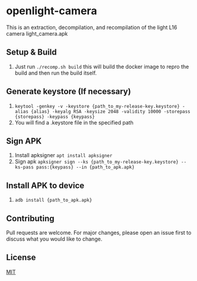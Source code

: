 # openlight-camera

This is an extraction, decompilation, and recompilation of the light L16 camera light_camera.apk 

## Setup & Build

1) Just run `./recomp.sh build` this will build the docker image to repro the build and then run the build itself.

## Generate keystore (If necessary)

1) `keytool -genkey -v -keystore {path_to_my-release-key.keystore} -alias {alias} -keyalg RSA -keysize 2048 -validity 10000 -storepass {storepass} -keypass {keypass}`
2) You will find a .keystore file in the specified path

## Sign APK

1) Install apksigner `apt install apksigner`
2) Sign apk `apksigner sign --ks {path_to_my-release-key.keystore} --ks-pass pass:{keypass} --in {path_to_apk.apk}`

## Install APK to device

1) `adb install {path_to_apk.apk}`

## Contributing

Pull requests are welcome. For major changes, please open an issue first
to discuss what you would like to change.

## License

[MIT](https://choosealicense.com/licenses/mit/)